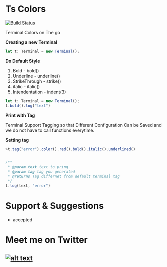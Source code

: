 # Ts Colors
[![Build Status](https://travis-ci.org/al-chaudhari/tscolor.svg?branch=master)](https://travis-ci.org/al-chaudhari/tscolor)

Terminal Colors on The go

**Creating a new Terminal**
```typescript
let t: Terminal = new Terminal();
```

**Do Default Style**
1. Bold - bold()
2. Underline - underline()
3. StrikeThrough - strike()
4. italic - italic()
5. Intendentation - indent(3)

```typescript
let t: Terminal = new Terminal();
t.bold().log("text")
```


**Print with Tag**

Terminal Support Tagging so that Different Configuration Can be Saved and we do not have to call functions everytime.

**Setting tag**

```typescript
>t.tag("error").color().red().bold().italic().underlined()


/**
 * @param text text to pring
 * @param tag tag you generated
 * @returns Tag differnet from default terminal tag
 */
t.log(text, "error")
```

# Support & Suggestions
- accepted

# Meet me on Twitter

## [![alt text][1.1]][1]

[1.1]: http://i.imgur.com/tXSoThF.png
[1]:https://twitter.com/al_chudhari
